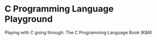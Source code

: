 # C Programming Language Playground

Playing with C going through: The C Programming Language Book (K&R)